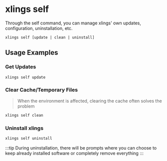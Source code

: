 # xlings self

Through the self command, you can manage xlings' own updates, configuration, uninstallation, etc.

```
xlings self [update | clean | uninstall]
```

## Usage Examples

### Get Updates

```bash
xlings self update
```

### Clear Cache/Temporary Files

> When the environment is affected, clearing the cache often solves the problem

```bash
xlings self clean
```

### Uninstall xlings

```bash
xlings self uninstall
```

:::tip
During uninstallation, there will be prompts where you can choose to keep already installed software or completely remove everything
:::